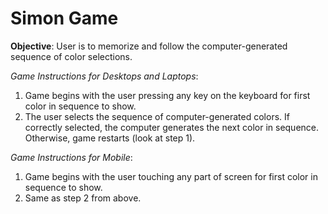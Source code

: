 # Simon Game

**Objective**: User is to memorize and follow the computer-generated sequence of color selections.

*Game Instructions for Desktops and Laptops*:

1. Game begins with the user pressing any key on the keyboard for first color in sequence to show.
2. The user selects the sequence of computer-generated colors. If correctly selected, the computer generates the next color in sequence. Otherwise, game restarts (look at step 1).

*Game Instructions for Mobile*:

1. Game begins with the user touching any part of screen for first color in sequence to show.
2. Same as step 2 from above.

